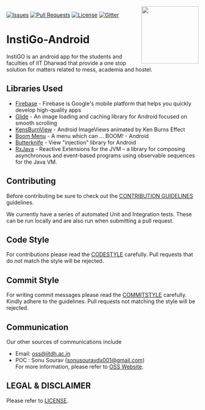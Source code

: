 <img src="https://user-images.githubusercontent.com/47269634/55819333-2a623c80-5b16-11e9-9e68-7383086d8b80.png" align =right height='150'>


[![Issues](https://img.shields.io/github/issues-raw/oss2019/instigo-android.svg?color=red)](https://github.com/oss2019/instigo-android/issues) [![Pull Requests](https://img.shields.io/github/issues-pr/oss2019/instigo-android.svg?color=yellow)](https://github.com/oss2019/instigo-android/pulls) [![License](https://img.shields.io/github/license/oss2019/instigo-android.svg?logoColor=red)](https://github.com/oss2019/instigo-android/blob/master/LICENSE.md) [![Gitter](https://img.shields.io/badge/chat-on%20gitter-ff006f.svg?style=flat-square)](https://gitter.im/oss2019/community)


# InstiGo-Android
InstiGO is an android app for the students and faculties of IIT Dharwad that provide a one stop solution for matters related to mess, academia and hostel. 

## Libraries Used

- [Firebase](https://github.com/firebase/quickstart-android) - Firebase is Google's mobile platform that helps you quickly develop high-quality apps
- [Glide](https://github.com/bumptech/glide) - An image loading and caching library for Android focused on smooth scrolling 
- [KensBurnView](https://github.com/flavioarfaria/KenBurnsView) - Android ImageViews animated by Ken Burns Effect
- [Boom Menu](https://github.com/Nightonke/BoomMenu) - A menu which can ... BOOM! - Android
- [Butterknife](http://jakewharton.github.io/butterknife/) - View "injection" library for Android
- [RxJava](https://github.com/ReactiveX/RxJava) - Reactive Extensions for the JVM – a library for composing asynchronous and event-based programs using observable sequences for the Java VM.

## Contributing

Before contributing be sure to check out the [CONTRIBUTION GUIDELINES](https://github.com/oss2019/OSS-Overview/blob/master/Contribution%20Guidelines.md) guidelines.

We currently have a series of automated Unit and Integration tests. These can be run locally and are also run when submitting a pull request.

## Code Style
For contributions please read the [CODESTYLE](https://github.com/oss2019/OSS-Overview/blob/master/Code%20Style.md) carefully. Pull requests that do not match the style will be rejected.

## Commit Style
For writing commit messages please read the [COMMITSTYLE](https://github.com/oss2019/OSS-Overview/blob/master/Commit%20Style.md) carefully. Kindly adhere to the guidelines. Pull requests not matching the style will be rejected.  

## Communication

Our other sources of communications include

- Email: oss@iitdh.ac.in
- POC : Sonu Sourav (sonusouravdx001@gmail.com)  
For more information, please refer to [OSS Website](https://oss2019.github.io/).


## LEGAL & DISCLAIMER

Please refer to [LICENSE](https://github.com/oss2019/OSS-Overview/blob/master/LICENSE).
